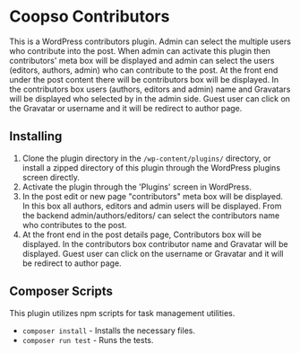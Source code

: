 # Coopso Contributors
This is a WordPress contributors plugin. Admin can select the multiple users who contribute into the post. When admin can activate this plugin then contributors' meta box will be displayed and admin can select the users (editors, authors, admin) who can contribute to the post. At the front end under the post content there will be contributors box will be displayed. In the contributors box  users (authors, editors and admin) name and Gravatars will be displayed who selected by in the admin side. Guest user can click on the Gravatar or username and it will be redirect to author page. 

## Installing 

1. Clone the plugin directory in the `/wp-content/plugins/` directory, or install a zipped directory of this plugin through the WordPress plugins screen directly.
2. Activate the plugin through the 'Plugins' screen in WordPress.
3. In the post edit or new page "contributors" meta box will be displayed. In this box all authors, editors and admin users will be displayed. From the backend admin/authors/editors/ can select the contributors name who contributes to the post. 
4. At the front end in the post details page, Contributors box will be displayed. In the contributors box contributor name and Gravatar will be displayed. Guest user can click on the username or Gravatar and it will be redirect to author page. 

## Composer Scripts

This plugin utilizes npm scripts for task management utilities.

* `composer install` - Installs the necessary files.
* `composer run test` - Runs the tests.

